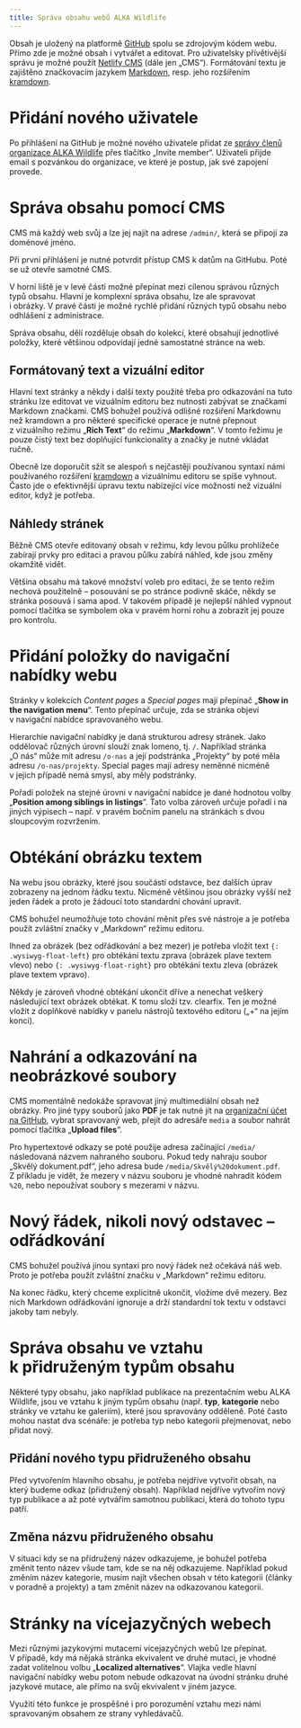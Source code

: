 ```yaml
---
title: Správa obsahu webů ALKA Wildlife
---
```

Obsah je uložený na platformě [GitHub][] spolu se zdrojovým kódem webu. Přímo zde je možné obsah i vytvářet a editovat. Pro uživatelsky přívětivější správu je možné použít [Netlify CMS][netlify-cms] (dále jen „CMS“). Formátování textu je zajištěno značkovacím jazykem [Markdown][], resp. jeho rozšířením [kramdown][].

# Přidání nového uživatele

Po přihlášení na GitHub je možné nového uživatele přidat ze [správy členů organizace ALKA Wildlife][github-people] přes tlačítko „Invite member“. Uživateli přijde email s pozvánkou do organizace, ve které je postup, jak své zapojení provede.

# Správa obsahu pomocí CMS

CMS má každý web svůj a lze jej najít na adrese `/admin/`, která se připojí za doménové jméno.

Při první přihlášení je nutné potvrdit přístup CMS k datům na GitHubu. Poté se už otevře samotné CMS.

V horní liště je v levé části možné přepínat mezi cílenou správou různých typů obsahu. Hlavní je komplexní správa obsahu, lze ale spravovat i obrázky. V pravé části je možné rychlé přidání různých typů obsahu nebo odhlášení z administrace.

Správa obsahu, dělí rozděluje obsah do kolekcí, které obsahují jednotlivé položky, které většinou odpovídají jedné samostatné stránce na web.

## Formátovaný text a vizuální editor

Hlavní text stránky a někdy i další texty použité třeba pro odkazování na tuto stránku lze editovat ve vizuálním editoru bez nutnosti zabývat se značkami Markdown značkami. CMS bohužel používá odlišné rozšiření Markdownu než kramdown a pro některé specifické operace je nutné přepnout z vizuálního režimu „**Rich Text**“ do režimu „**Markdown**“. V tomto řežimu je pouze čistý text bez doplňující funkcionality a značky je nutné vkládat ručně.

Obecně lze doporučit sžít se alespoň s nejčastěji používanou syntaxí námi používaného rozšíření [kramdown][] a vizuálnímu editoru se spíše vyhnout. Často jde o efektivnější úpravu textu nabízející více možností než vizuální editor, když je potřeba.

## Náhledy stránek

Běžně CMS otevře editovaný obsah v režimu, kdy levou půlku prohlížeče zabírají prvky pro editaci a pravou půlku zabírá náhled, kde jsou změny okamžitě vidět.

Většina obsahu má takové množství voleb pro editaci, že se tento režim nechová použitelně – posouvání se po stránce podivně skáče, někdy se stránka posouvá i sama apod. V takovém případě je nejlepší náhled vypnout pomocí tlačítka se symbolem oka v pravém horní rohu a zobrazit jej pouze pro kontrolu.

# Přidání položky do navigační nabídky webu

Stránky v kolekcích *Content pages* a *Special pages* mají přepínač „**Show in the navigation menu**“. Tento přepínač určuje, zda se stránka objeví v navigační nabídce spravovaného webu.

Hierarchie navigační nabídky je daná strukturou adresy stránek. Jako oddělovač různých úrovní slouží znak lomeno, tj. `/`. Například stránka „O nás“ může mít adresu `/o-nas` a její podstránka „Projekty“ by poté měla adresu `/o-nas/projekty`. Special pages mají adresy neměnné nicméně v jejich případě nemá smysl, aby měly podstránky.

Pořadí položek na stejné úrovni v navigační nabídce je dané hodnotou volby „**Position among siblings in listings**“. Tato volba zároveň určuje pořadí i na jiných výpisech – např. v pravém bočním panelu na stránkách s dvou sloupcovým rozvržením.

# Obtékání obrázku textem

Na webu jsou obrázky, které jsou součástí odstavce, bez dalších úprav zobrazeny na jednom řádku textu. Nicméně většinou jsou obrázky vyšší než jeden řádek a proto je žádoucí toto standardní chování upravit.

CMS bohužel neumožňuje toto chování měnit přes své nástroje a je potřeba použít zvláštní značky v „Markdown“ režimu editoru.

Ihned za obrázek (bez odřádkování a bez mezer) je potřeba vložit text `{: .wysiwyg-float-left}` pro obtékání textu zprava (obrázek plave textem vlevo) nebo `{: .wysiwyg-float-right}` pro obtékání textu zleva (obrázek plave textem vpravo).

Někdy je zároveň vhodné obtékání ukončit dříve a nenechat veškerý následující text obrázek obtékat. K tomu složí tzv. clearfix. Ten je možné vložit z doplňkové nabídky v panelu nástrojů textového editoru („+“ na jejím konci).

# Nahrání a odkazování na neobrázkové soubory

CMS momentálně nedokáže spravovat jiný multimediální obsah než obrázky. Pro jiné typy souborů jako **PDF** je tak nutné jít na [organizační účet na GitHub][github-org], vybrat spravovaný web, přejít do adresáře `media` a soubor nahrát pomocí tlačítka „**Upload files**“.

Pro hypertextové odkazy se poté použije adresa začínající `/media/` následovaná názvem nahraného souboru. Pokud tedy nahraju soubor „Skvělý dokument.pdf“, jeho adresa bude `/media/Skvělý%20dokument.pdf`. Z příkladu je vidět, že mezery v názvu souboru je vhodné nahradit kódem `%20`, nebo nepoužívat soubory s mezerami v názvu.

# Nový řádek, nikoli nový odstavec – odřádkování

CMS bohužel používá jinou syntaxi pro nový řádek než očekává náš web. Proto je potřeba použít zvláštní značku v „Markdown“ režimu editoru.

Na konec řádku, který chceme explicitně ukončit, vložíme dvě mezery. Bez nich Markdown odřádkování ignoruje a drží standardní tok textu v odstavci jakoby tam nebyly.

# Správa obsahu ve vztahu k přidruženým typům obsahu

Některé typy obsahu, jako například publikace na prezentačním webu ALKA Wildlife, jsou ve vztahu k jiným typům obsahu (např. **typ**, **kategorie** nebo stránky ve vztahu ke galeriím), které jsou spravovány odděleně. Poté často mohou nastat dva scénáře: je potřeba typ nebo kategorii přejmenovat, nebo přidat nový.

## Přidání nového typu přidruženého obsahu

Před vytvořením hlavního obsahu, je potřeba nejdříve vytvořit obsah, na který budeme odkaz (přidružený obsah). Například nejdříve vytvořím nový typ publikace a až poté vytvářím samotnou publikaci, která do tohoto typu patří.

## Změna názvu přidruženého obsahu

V situaci kdy se na přidružený název odkazujeme, je bohužel potřeba změnit tento název všude tam, kde se na něj odkazujeme. Například pokud změním název kategorie, musím najít všechen obsah v této kategorii (články v poradně a projekty) a tam změnit název na odkazovanou kategorii.

# Stránky na vícejazyčných webech

Mezi různými jazykovými mutacemi vícejazyčných webů lze přepínat. V případě, kdy má nějaká stránka ekvivalent ve druhé mutaci, je vhodné zadat volitelnou volbu „**Localized alternatives**“. Vlajka vedle hlavní navigační nabídky webu potom nebude odkazovat na úvodní stránku druhé jazykové mutace, ale přímo na svůj ekvivalent v jiném jazyce.

Využití této funkce je prospěšné i pro porozumění vztahu mezi námi spravovaným obsahem ze strany vyhledávačů.

[github]: https://github.com
[netlify-cms]: https://www.netlifycms.org
[markdown]: https://daringfireball.net/projects/markdown/syntax/
[kramdown]: https://kramdown.gettalong.org/syntax.html
[github-people]: https://github.com/orgs/AlkaWildlife/people
[github-org]: https://github.com/AlkaWildlife
